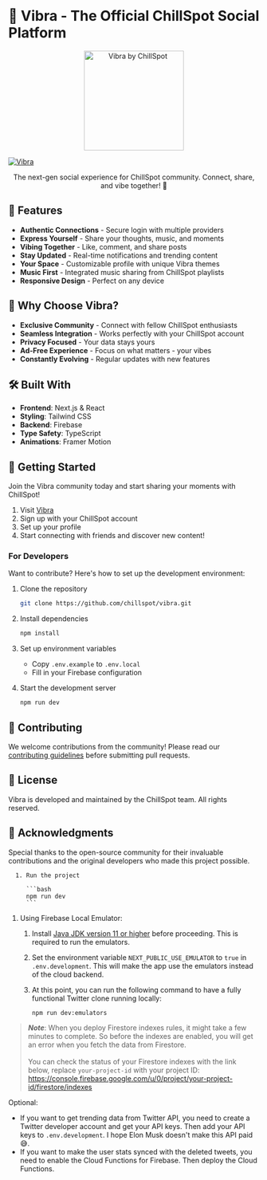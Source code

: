 <br />

# 🌟 Vibra - The Official ChillSpot Social Platform

<p align="center">
  <img src="/public/logo.png" alt="Vibra by ChillSpot" width="200"/>
  
  [![Vibra](https://img.shields.io/badge/Visit-Vibra-1DA1F2?style=for-the-badge&logo=twitter&logoColor=white)](https://chillspot.it)
</p>

<p align="center">
  The next-gen social experience for ChillSpot community. Connect, share, and vibe together! 🎵
</p>

## 🌟 Features

- **Authentic Connections** - Secure login with multiple providers
- **Express Yourself** - Share your thoughts, music, and moments
- **Vibing Together** - Like, comment, and share posts
- **Stay Updated** - Real-time notifications and trending content
- **Your Space** - Customizable profile with unique Vibra themes
- **Music First** - Integrated music sharing from ChillSpot playlists
- **Responsive Design** - Perfect on any device

## 🎵 Why Choose Vibra?

- **Exclusive Community** - Connect with fellow ChillSpot enthusiasts
- **Seamless Integration** - Works perfectly with your ChillSpot account
- **Privacy Focused** - Your data stays yours
- **Ad-Free Experience** - Focus on what matters - your vibes
- **Constantly Evolving** - Regular updates with new features

## 🛠️ Built With

- **Frontend**: Next.js & React
- **Styling**: Tailwind CSS
- **Backend**: Firebase
- **Type Safety**: TypeScript
- **Animations**: Framer Motion

## 🚀 Getting Started

Join the Vibra community today and start sharing your moments with ChillSpot!

1. Visit [Vibra](https://chillspot.it)
2. Sign up with your ChillSpot account
3. Set up your profile
4. Start connecting with friends and discover new content!

### For Developers

Want to contribute? Here's how to set up the development environment:

1. Clone the repository

   ```bash
   git clone https://github.com/chillspot/vibra.git
   ```

2. Install dependencies

   ```bash
   npm install
   ```

3. Set up environment variables
   - Copy `.env.example` to `.env.local`
   - Fill in your Firebase configuration

4. Start the development server

   ```bash
   npm run dev
   ```

## 🤝 Contributing

We welcome contributions from the community! Please read our [contributing guidelines](CONTRIBUTING.md) before submitting pull requests.

## 📝 License

Vibra is developed and maintained by the ChillSpot team. All rights reserved.

## 🙏 Acknowledgments

Special thanks to the open-source community for their invaluable contributions and the original developers who made this project possible.

      1. Run the project

         ```bash
         npm run dev
         ```

   1. Using Firebase Local Emulator:

      1. Install [Java JDK version 11 or higher](https://jdk.java.net/) before proceeding. This is required to run the emulators.

      1. Set the environment variable `NEXT_PUBLIC_USE_EMULATOR` to `true` in `.env.development`. This will make the app use the emulators instead of the cloud backend.

      1. At this point, you can run the following command to have a fully functional Twitter clone running locally:

         ```bash
         npm run dev:emulators
         ```

> **_Note_**: When you deploy Firestore indexes rules, it might take a few minutes to complete. So before the indexes are enabled, you will get an error when you fetch the data from Firestore.<br><br>You can check the status of your Firestore indexes with the link below, replace `your-project-id` with your project ID: https://console.firebase.google.com/u/0/project/your-project-id/firestore/indexes

Optional:

- If you want to get trending data from Twitter API, you need to create a Twitter developer account and get your API keys. Then add your API keys to `.env.development`. I hope Elon Musk doesn't make this API paid 😅.
- If you want to make the user stats synced with the deleted tweets, you need to enable the Cloud Functions for Firebase. Then deploy the Cloud Functions.
